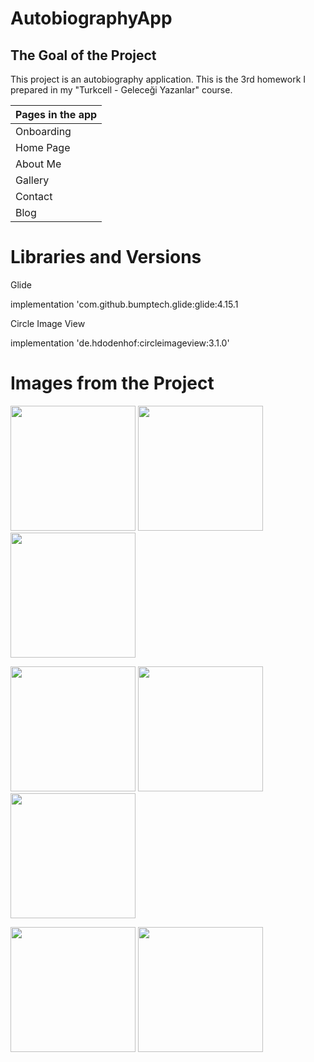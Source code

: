 # AutobiographyApp

The Goal of the Project
-------------

<p>
This project is an autobiography application. This is the 3rd homework I prepared in my "Turkcell - Geleceği Yazanlar" course.
  
| Pages in the app |
| --------- |
|  Onboarding  |
|  Home Page   |
|  About Me    | 
|  Gallery     |
|  Contact     |
|  Blog        |
  
# Libraries and Versions
  
 Glide <p>
 implementation 'com.github.bumptech.glide:glide:4.15.1
  
 Circle Image View <p>
 implementation 'de.hdodenhof:circleimageview:3.1.0'
   
   
# Images from the Project
   
   
<a href="https://github.com/vefacanbeytorun/AutobiographyApp/blob/master/images/1.png" target="_blank">
<img src="https://github.com/vefacanbeytorun/AutobiographyApp/blob/master/images/1.png" width="200" style="max-width:100%;"></a>
   
<a href="https://github.com/vefacanbeytorun/AutobiographyApp/blob/master/images/2.png" target="_blank">
<img src="https://github.com/vefacanbeytorun/AutobiographyApp/blob/master/images/2.png" width="200" style="max-width:100%;"></a>
   
<a href="https://github.com/vefacanbeytorun/AutobiographyApp/blob/master/images/3.png" target="_blank">
<img src="https://github.com/vefacanbeytorun/AutobiographyApp/blob/master/images/3.png" width="200" style="max-width:100%;"></a>

   <p>
   
<a href="https://github.com/vefacanbeytorun/AutobiographyApp/blob/master/images/4.png" target="_blank">  
<img src="https://github.com/vefacanbeytorun/AutobiographyApp/blob/master/images/4.png" width="200" style="max-width:100%;"></a>
     
<a href="https://github.com/vefacanbeytorun/AutobiographyApp/blob/master/images/5.png" target="_blank">  
<img src="https://github.com/vefacanbeytorun/AutobiographyApp/blob/master/images/5.png" width="200" style="max-width:100%;"></a>
     
     
<a href="https://github.com/vefacanbeytorun/AutobiographyApp/blob/master/images/6.png" target="_blank">  
<img src="https://github.com/vefacanbeytorun/AutobiographyApp/blob/master/images/6.png" width="200" style="max-width:100%;"></a>
     
   <p>
         
         
<a href="https://github.com/vefacanbeytorun/AutobiographyApp/blob/master/images/7.png" target="_blank">  
<img src="https://github.com/vefacanbeytorun/AutobiographyApp/blob/master/images/7.png" width="200" style="max-width:100%;"></a>
         
<a href="https://github.com/vefacanbeytorun/AutobiographyApp/blob/master/images/8.png" target="_blank">  
<img src="https://github.com/vefacanbeytorun/AutobiographyApp/blob/master/images/8.png" width="200" style="max-width:100%;"></a>
     
     
     
  

